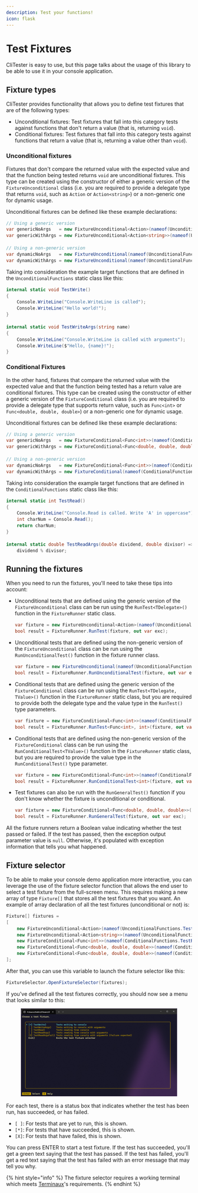```yaml
---
description: Test your functions!
icon: flask
---
```


# Test Fixtures

CliTester is easy to use, but this page talks about the usage of this library to be able to use it in your console application.

## Fixture types

CliTester provides functionality that allows you to define test fixtures that are of the following types:

* Unconditional fixtures: Test fixtures that fall into this category tests against functions that don't return a value (that is, returning `void`).
* Conditional fixtures: Test fixtures that fall into this category tests against functions that return a value (that is, returning a value other than `void`).

### Unconditional fixtures

Fixtures that don't compare the returned value with the expected value and that the function being tested returns `void` are unconditional fixtures. This type can be created using the constructor of either a generic version of the `FixtureUnconditional` class (i.e. you are required to provide a delegate type that returns `void`, such as `Action` or `Action<string>`) or a non-generic one for dynamic usage.

Unconditional fixtures can be defined like these example declarations:

```csharp
// Using a generic version
var genericNoArgs   = new FixtureUnconditional<Action>(nameof(UnconditionalFunctions.TestWrite), "Tests writing to console", UnconditionalFunctions.TestWrite);
var genericWithArgs = new FixtureUnconditional<Action<string>>(nameof(UnconditionalFunctions.TestWriteArgs), "Tests writing to console with arguments", UnconditionalFunctions.TestWriteArgs, "John");

// Using a non-generic version
var dynamicNoArgs   = new FixtureUnconditional(nameof(UnconditionalFunctions.TestWrite), "Tests writing to console", UnconditionalFunctions.TestWrite);
var dynamicWithArgs = new FixtureUnconditional(nameof(UnconditionalFunctions.TestWriteArgs), "Tests writing to console with arguments", UnconditionalFunctions.TestWriteArgs, "John");
```

Taking into consideration the example target functions that are defined in the `UnconditionalFunctions` static class like this:

```csharp
internal static void TestWrite()
{
    Console.WriteLine("Console.WriteLine is called");
    Console.WriteLine("Hello world!");
}

internal static void TestWriteArgs(string name)
{
    Console.WriteLine("Console.WriteLine is called with arguments");
    Console.WriteLine($"Hello, {name}!");
}
```

### Conditional Fixtures

In the other hand, fixtures that compare the returned value with the expected value and that the function being tested has a return value are conditional fixtures. This type can be created using the constructor of either a generic version of the `FixtureConditional` class (i.e. you are required to provide a delegate type that supports return value, such as `Func<int>` or `Func<double, double, double>`) or a non-generic one for dynamic usage.

Unconditional fixtures can be defined like these example declarations:

```csharp
// Using a generic version
var genericNoArgs   = new FixtureConditional<Func<int>>(nameof(ConditionalFunctions.TestRead), "Tests reading from console", ConditionalFunctions.TestRead, (int)'A');
var genericWithArgs = new FixtureConditional<Func<double, double, double>>(nameof(ConditionalFunctions.TestReadArgs), "Tests reading from console with arguments", ConditionalFunctions.TestReadArgs, 0d, 4, 2);

// Using a non-generic version
var dynamicNoArgs   = new FixtureConditional<Func<int>>(nameof(ConditionalFunctions.TestRead), "Tests reading from console", ConditionalFunctions.TestRead, (int)'A');
var dynamicWithArgs = new FixtureConditional(nameof(ConditionalFunctions.TestReadArgs), "Tests reading from console with arguments", ConditionalFunctions.TestReadArgs, 0d, 4, 2);
```

Taking into consideration the example target functions that are defined in the `ConditionalFunctions` static class like this:

```csharp
internal static int TestRead()
{
    Console.WriteLine("Console.Read is called. Write 'A' in uppercase");
    int charNum = Console.Read();
    return charNum;
}

internal static double TestReadArgs(double dividend, double divisor) =>
    dividend % divisor;
```

## Running the fixtures

When you need to run the fixtures, you'll need to take these tips into account:

*   Unconditional tests that are defined using the generic version of the `FixtureUnconditional` class can be run using the `RunTest<TDelegate>()` function in the `FixtureRunner` static class.



    ```csharp
    var fixture = new FixtureUnconditional<Action>(nameof(UnconditionalFunctions.TestWrite), "Tests writing to console", UnconditionalFunctions.TestWrite);
    bool result = FixtureRunner.RunTest(fixture, out var exc);
    ```


*   Unconditional tests that are defined using the non-generic version of the `FixtureUnconditional` class can be run using the `RunUnconditionalTest()` function in the fixture runner class.



    ```csharp
    var fixture = new FixtureUnconditional(nameof(UnconditionalFunctions.TestWrite), "Tests writing to console", UnconditionalFunctions.TestWrite);
    bool result = FixtureRunner.RunUnconditionalTest(fixture, out var exc);
    ```


*   Conditional tests that are defined using the generic version of the `FixtureConditional` class can be run using the `RunTest<TDelegate, TValue>()` function in the `FixtureRunner` static class, but you are required to provide both the delegate type and the value type in the `RunTest()` type parameters.



    ```csharp
    var fixture = new FixtureConditional<Func<int>>(nameof(ConditionalFunctions.TestRead), "Tests reading from console", ConditionalFunctions.TestRead, (int)'A');
    bool result = FixtureRunner.RunTest<Func<int>, int>(fixture, out var exc);
    ```


*   Conditional tests that are defined using the non-generic version of the `FixtureConditional` class can be run using the `RunConditionalTest<TValue>()` function in the `FixtureRunner` static class, but you are required to provide the value type in the `RunConditionalTest()` type parameter.



    ```csharp
    var fixture = new FixtureConditional<Func<int>>(nameof(ConditionalFunctions.TestRead), "Tests reading from console", ConditionalFunctions.TestRead, (int)'A');
    bool result = FixtureRunner.RunConditionalTest<int>(fixture, out var exc);
    ```


*   Test fixtures can also be run with the `RunGeneralTest()` function if you don't know whether the fixture is unconditional or conditional.



    ```csharp
    var fixture = new FixtureConditional<Func<double, double, double>>(nameof(ConditionalFunctions.TestReadArgs), "Tests reading from console with arguments", ConditionalFunctions.TestReadArgs, 0d, 4, 2);
    bool result = FixtureRunner.RunGeneralTest(fixture, out var exc);
    ```



All the fixture runners return a Boolean value indicating whether the test passed or failed. If the test has passed, then the exception output parameter value is `null`. Otherwise, it's populated with exception information that tells you what happened.

## Fixture selector

To be able to make your console demo application more interactive, you can leverage the use of the fixture selector function that allows the end user to select a test fixture from the full-screen menu. This requires making a new array of type `Fixture[]` that stores all the test fixtures that you want. An example of array declaration of all the test fixtures (unconditional or not) is:

```csharp
Fixture[] fixtures =
[
    new FixtureUnconditional<Action>(nameof(UnconditionalFunctions.TestWrite), "Tests writing to console", UnconditionalFunctions.TestWrite),
    new FixtureUnconditional<Action<string>>(nameof(UnconditionalFunctions.TestWriteArgs), "Tests writing to console with arguments", UnconditionalFunctions.TestWriteArgs, "John"),
    new FixtureConditional<Func<int>>(nameof(ConditionalFunctions.TestRead), "Tests reading from console", ConditionalFunctions.TestRead, (int)'A'),
    new FixtureConditional<Func<double, double, double>>(nameof(ConditionalFunctions.TestReadArgs), "Tests reading from console with arguments", ConditionalFunctions.TestReadArgs, 0d, 4, 2),
    new FixtureConditional<Func<double, double, double>>(nameof(ConditionalFunctions.TestReadArgs) + "Fail", "Tests reading from console with arguments (failure expected)", ConditionalFunctions.TestReadArgs, 0d, 5, 2),
];
```

After that, you can use this variable to launch the fixture selector like this:

```csharp
FixtureSelector.OpenFixtureSelector(fixtures);
```

If you've defined all the test fixtures correctly, you should now see a menu that looks similar to this:

<figure><img src="../../.gitbook/assets/image (6).png" alt=""><figcaption></figcaption></figure>

For each test, there is a status box that indicates whether the test has been run, has succeeded, or has failed.

* `[ ]`: For tests that are yet to run, this is shown.
* `[*]`: For tests that have succeeded, this is shown.
* `[X]`: For tests that have failed, this is shown.

You can press ENTER to start a test fixture. If the test has succeeded, you'll get a green text saying that the test has passed. If the test has failed, you'll get a red text saying that the test has failed with an error message that may tell you why.

{% hint style="info" %}
The fixture selector requires a working terminal which meets [Terminaux](console-checker/)'s requirements.
{% endhint %}
